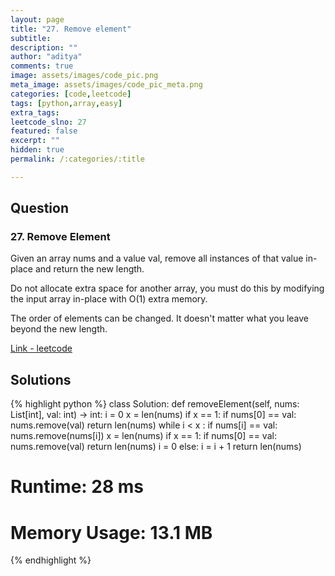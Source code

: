 ```yaml
---
layout: page
title: "27. Remove element"
subtitle: 
description: ""
author: "aditya"
comments: true
image: assets/images/code_pic.png
meta_image: assets/images/code_pic_meta.png
categories: [code,leetcode]
tags: [python,array,easy]
extra_tags: 
leetcode_slno: 27
featured: false
excerpt: ""
hidden: true
permalink: /:categories/:title

---
```


## Question

### 27. Remove Element

Given an array nums and a value val, remove all instances of that value in-place and return the new length.

Do not allocate extra space for another array, you must do this by modifying the input array in-place with O(1) extra memory.

The order of elements can be changed. It doesn't matter what you leave beyond the new length.

[Link - leetcode](https://leetcode.com/problems/remove-element/)


## Solutions

{% highlight python %}
class Solution:
    def removeElement(self, nums: List[int], val: int) -> int:
        i = 0
        x = len(nums)
        if x == 1:
            if nums[0] == val:
                nums.remove(val)
                return len(nums)
        while i < x :
            if nums[i] == val:
                nums.remove(nums[i])
                x = len(nums)
                if x == 1:
                    if nums[0] == val:
                        nums.remove(val)
                        return len(nums)
                i = 0
            else:
                i = i + 1
        return len(nums)

# Runtime: 28 ms
# Memory Usage: 13.1 MB
{% endhighlight %}

